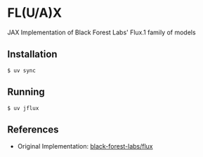 # FL(U/A)X

JAX Implementation of Black Forest Labs' Flux.1 family of models


## Installation

```shell
$ uv sync
```

## Running

```shell
$ uv jflux
```

## References

* Original Implementation: [black-forest-labs/flux](https://github.com/black-forest-labs/flux)
